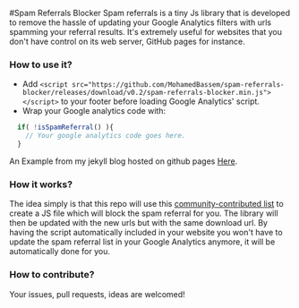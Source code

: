 #Spam Referrals Blocker
Spam referrals is a tiny Js library that is developed to remove the hassle of updating your Google Analytics filters with urls spamming your referral results. It's extremely useful for websites that you don't have control on its web server, GitHub pages for instance.

### How to use it?
- Add `<script src="https://github.com/MohamedBassem/spam-referrals-blocker/releases/download/v0.2/spam-referrals-blocker.min.js"></script>` to your footer before loading Google Analytics' script.
- Wrap your Google analytics code with:
```js
  if( !isSpamReferral() ){
    // Your google analytics code goes here.
  }
```

An Example from my jekyll blog hosted on github pages [Here](https://github.com/MohamedBassem/MyBlog/blob/gh-pages/_includes/footer.html#L13-L24).

### How it works?
The idea simply is that this repo will use this [community-contributed list](https://github.com/piwik/referrer-spam-blacklist) to create a JS file which will block the spam referral for you. The library will then be updated with the new urls but with the same download url. By having the script automatically included in your website you won't have to update the spam referral list in your Google Analytics anymore, it will be automatically done for you.

### How to contribute?
Your issues, pull requests, ideas are welcomed!
